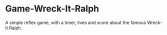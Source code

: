 # Game-Wreck-It-Ralph
A simple reflex game, with a timer, lives and score about the famous Wreck-It Ralph.


